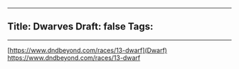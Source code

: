 
---
Title: Dwarves
Draft: false
Tags:
  - 
---


[https://www.dndbeyond.com/races/13-dwarf](Dwarf)
https://www.dndbeyond.com/races/13-dwarf